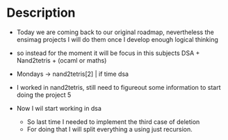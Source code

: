 # Description

- Today we are coming back to our original roadmap, nevertheless the ensimag projects I will do them once I develop enough logical thinking

- so instead for the moment it will be focus in this subjects
  DSA + Nand2tetris + (ocaml or maths)

- Mondays ->  nand2tetris[2] | if time dsa

- I worked in nand2tetris, still need to figureout some information to start doing the project 5

- Now I wil start working in dsa
  - So last time I needed to implement the third case of deletion
  - For doing that I will split everything a using just recursion.

